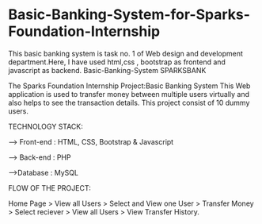 # Basic-Banking-System-for-Sparks-Foundation-Internship
This basic banking system is task no. 1 of Web design and development department.Here, I have used html,css , bootstrap as frontend and javascript as backend.
Basic-Banking-System
SPARKSBANK

The Sparks Foundation Internship Project:Basic Banking System This Web application is used to transfer money between multiple users virtually and also helps to see the transaction details. This project consist of 10 dummy users.

TECHNOLOGY STACK:

--> Front-end : HTML, CSS, Bootstrap & Javascript

--> Back-end : PHP

-->Database : MySQL

FLOW OF THE PROJECT:

Home Page > View all Users > Select and View one User > Transfer Money > Select reciever > View all Users > View Transfer History.
